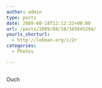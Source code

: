 ```yaml
---
author: admin
type: posts
date: 2009-08-18T12:12:22+00:00
url: /posts/2009/08/18/165645294/
yourls_shorturl:
  - http://lobban.org/i/2r
categories:
  - Photos

---
```

<div class="figure">
  <img src="http://lobban.org/wp-content/uploads/2011/06/LgxSRV7Q6qmr46biNLciHhWEo1_500.jpg" alt="" />
</div>

Ouch